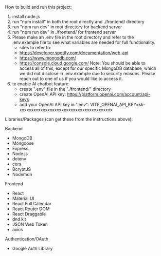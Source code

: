 How to build and run this project:
1. install node.js  
2. run "npm install" in both the root directly and ./frontend/ directory  
3. run "npm run dev" in root directory for backend server
4. run "npm run dev" in ./frontend/ for frontend server
5. Please make an .env file in the root directory and refer to the .env.example file to see what variables are needed for full functionality.
   -   sites to refer to:
      -    https://developer.spotify.com/documentation/web-api
      -    https://www.mongodb.com/
      -    https://console.cloud.google.com/
Note: You should be able to access all of this, except for our specific MongoDB database, which we did not disclose in .env.example due to security reasons. Please reach out to one of us if you would like to access it.
7. to enable AI chatbot feature:
   - create ".env" file in the "./frontend/" directory
   - create OpenAI API key: https://platform.openai.com/account/api-keys
   - add your OpenAI API key in ".env": VITE_OPENAI_API_KEY=sk-xxxxxxxxxxxxxxxxxxxxxxxxxxxxxxxxxxxxxxxx

Libraries/Packages (can get these from the instructions above):

Backend
- MongoDB
- Mongoose
- Express 
- Node.js  
- dotenv  
- cors
- BcryptJS
- Nodemon

Frontend
- React
- Material UI  
- React Full Calendar  
- React Router DOM
- React Draggable
- dnd kit
- JSON Web Token
- axios

Authentication/OAuth
- Google Auth Library
